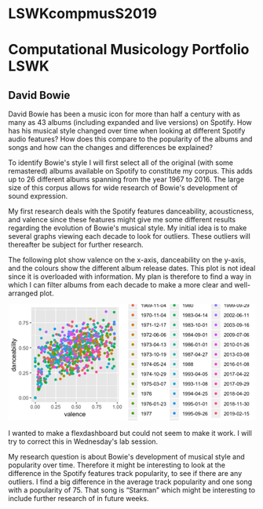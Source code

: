 # LSWKcompmusS2019

# Computational Musicology Portfolio LSWK

## David Bowie

David Bowie has been a music icon for more than half a century with as many as 43 albums (including expanded and live versions) on Spotify. How has his musical style changed over time when looking at different Spotify audio features? How does this compare to the popularity of the albums and songs and how can the changes and differences be explained? 

To identify Bowie's style I will first select all of the original (with some remastered) albums available on Spotify to constitute my corpus. This adds up to 26 different albums spanning from the year 1967 to 2016. The large size of this corpus allows for wide research of Bowie's development of sound expression.

My first research deals with the Spotify features danceability, acousticness, and valence since these features might give me some different results regarding the evolution of Bowie's musical style. My initial idea is to make several graphs viewing each decade to look for outliers. These outliers will thereafter be subject for further research.

The following plot show valence on the x-axis, danceability on the y-axis, and the colours show the different album release dates. This plot is not ideal since it is overloaded with information. My plan is therefore to find a way in which I can filter albums from each decade to make a more clear and well-arranged plot.   

![første graf](Rplot.png)

I wanted to make a flexdashboard but could not seem to make it work. I will try to correct this in Wednesday's lab session. 

My research question is about Bowie's development of musical style and popularity over time. Therefore it might be interesting to look at the difference in the Spotify features track popularity, to see if there are any outliers. I find a big difference in the average track popularity and one song with a popularity of 75. That song is “Starman” which might be interesting to include further research of in future weeks.  
